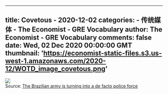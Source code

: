 
---
title: Covetous - 2020-12-02
categories: 
    - 传统媒体
    - The Economist - GRE Vocabulary
author: The Economist - GRE Vocabulary
comments: false
date: Wed, 02 Dec 2020 00:00:00 GMT
thumbnail: 'https://economist-static-files.s3.us-west-1.amazonaws.com/2020-12/WOTD_image_covetous.png'
---

<div>   
<img src="https://economist-static-files.s3.us-west-1.amazonaws.com/2020-12/WOTD_image_covetous.png" referrerpolicy="no-referrer"><br>
                    Source: <a href="https://www.economist.com/the-americas/2017/07/06/the-brazilian-army-is-turning-into-a-de-facto-police-force">The Brazilian army is turning into a de facto police force</a>
                  
</div>
            